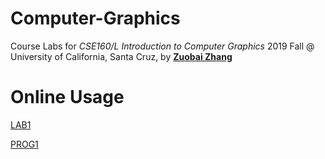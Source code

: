 # Computer-Graphics
Course Labs for *CSE160/L Introduction to Computer Graphics* 2019 Fall @ University of California, Santa Cruz, by **[Zuobai Zhang](<https://Oxer11.github.io>)**

# Online Usage
[LAB1](<https://oxer11.github.io/CG/LAB1>)

[PROG1](<https://oxer11.github.io/CG/PROG1>)